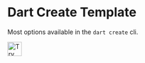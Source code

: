 # Dart Create Template

Most options available in the `dart create` cli.

<a href="https://idx.google.com/new?template=https://github.com/project-idx/community-templates/tree/main/dart-create">
  <img height="32" alt="Try in IDX" src="https://cdn.idx.dev/btn/try_dark_32.svg">
</a>
